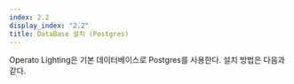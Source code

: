 ```yaml
---
index: 2.2
display_index: "2.2"
title: DataBase 설치 (Postgres)
---
```


Operato Lighting은 기본 데이터베이스로 Postgres를 사용한다. 설치 방법은 다음과 같다.